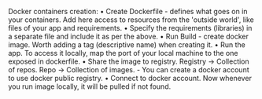 Docker containers creation:
• Create Dockerfile - defines what goes on in your containers. Add here access to resources from the 'outside world', like files of your app and requirements.
• Specify the requirements (libraries) in a separate file and include it as per the above.
• Run Build - create docker image. Worth adding a tag (descriptive name) when creating it.
• Run the app. To access it locally, map the port of your local machine to the one exposed in dockerfile.
• Share the image to registry. Registry -> Collection of repos. Repo -> Collection of images.
	- You can create a docker account to use docker public registry.
• Connect to docker account. Now whenever you run image locally, it will be pulled if not found.